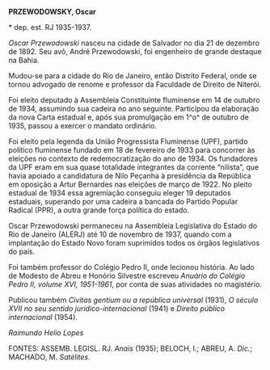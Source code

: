 **PRZEWODOWSKY, Oscar**

\* dep. est. RJ 1935-1937.

*Oscar Przewodowski* nasceu na cidade de Salvador no dia 21 de dezembro
de 1892. Seu avô, André Przewodowski, foi engenheiro de grande destaque
na Bahia.

Mudou-se para a cidade do Rio de Janeiro, então Distrito Federal, onde
se tornou advogado de renome e professor da Faculdade de Direito de
Niterói.

Foi eleito deputado à Assembleia Constituinte fluminense em 14 de
outubro de 1934, assumindo sua cadeira no ano seguinte. Participou da
elaboração da nova Carta estadual e, após sua promulgação em 1^o^ de
outubro de 1935, passou a exercer o mandato ordinário.

Foi eleito pela legenda da União Progressista Fluminense (UPF), partido
político fluminense fundado em 18 de fevereiro de 1933 para concorrer às
eleições no contexto de redemocratização do ano de 1934. Os fundadores
da UPF eram em sua quase totalidade integrantes da corrente “nilista”,
que havia apoiado a candidatura de Nilo Peçanha à presidência da
República em oposição a Artur Bernardes nas eleições de março de 1922.
No pleito estadual de 1934 essa agremiação conseguiu eleger 19 deputados
estaduais, superando por uma cadeira a bancada do Partido Popular
Radical (PPR), a outra grande força política do estado.

Oscar Przewodowski permaneceu na Assembleia Legislativa do Estado do Rio
de Janeiro (ALERJ) até 10 de novembro de 1937, quando com a implantação
do Estado Novo foram suprimidos todos os órgãos legislativos do país.

Foi também professor do Colégio Pedro II, onde lecionou história. Ao
lado de Modesto de Abreu e Honório Silvestre escreveu *Anuário do
Colégio Pedro II, volume XVI, 1951-1961*, por conta de suas atividades
no magistério.

Publicou também *Civitas gentium ou a república universal* (1931), *O
século XVII no seu sentido jurídico-internacional* (1941) e *Direito
público internacional* (1954).

*Raimundo Helio Lopes*

FONTES: ASSEMB. LEGISL. RJ. *Anais* (1935); BELOCH, I.; ABREU, A.
*Dic.*; MACHADO, M. *Satélites*.
